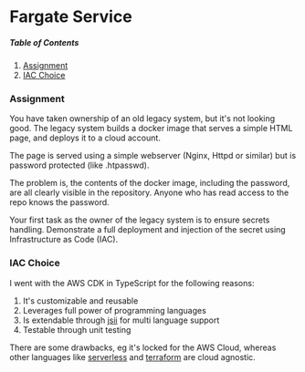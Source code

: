 # Fargate Service

##### Table of Contents  
1. [Assignment](#assignment)  
2. [IAC Choice](#iac)    

<a name="assignment"></a>
### Assignment

You have taken ownership of an old legacy system, but it&#39;s not looking good. The
legacy system builds a docker image that serves a simple HTML page, and deploys
it to a cloud account.  

The page is served using a simple webserver (Nginx, Httpd or similar) but is
password protected (like .htpasswd).  

The problem is, the contents of the docker image, including the password, are all
clearly visible in the repository. Anyone who has read access to the repo knows the
password.  

Your first task as the owner of the legacy system is to ensure secrets handling.
Demonstrate a full deployment and injection of the secret using Infrastructure as
Code (IAC).  

<a name="iac"></a>
### IAC Choice

I went with the AWS CDK in TypeScript for the following reasons:

1. It's customizable and reusable  
2. Leverages full power of programming languages
3. Is extendable through [jsii](https://aws.github.io/jsii/) for multi language support
4. Testable through unit testing

There are some drawbacks, eg it's locked for the AWS Cloud, whereas other languages like
[serverless](https://serverless.com) and [terraform](https://www.terraform.io) are cloud agnostic.
